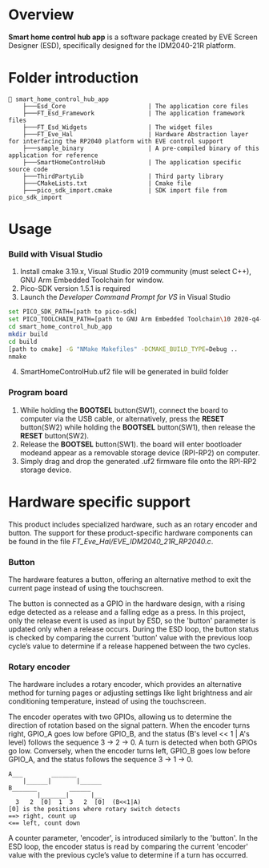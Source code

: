 # Overview

**Smart home control hub app** is a software package created by EVE Screen Designer (ESD), specifically designed for the IDM2040-21R platform.

# Folder introduction
```
📂 smart_home_control_hub_app
    ├───Esd_Core                       | The application core files
    ├───FT_Esd_Framework               | The application framework files
    ├───FT_Esd_Widgets                 | The widget files
    ├───FT_Eve_Hal                     | Hardware Abstraction layer for interfacing the RP2040 platform with EVE control support
    ├───sample_binary                  | A pre-compiled binary of this application for reference
    ├───SmartHomeControlHub            | The application specific source code
    ├───ThirdPartyLib                  | Third party library
    ├───CMakeLists.txt                 | Cmake file
    ├───pico_sdk_import.cmake          | SDK import file from pico_sdk_import
```
# Usage

### Build with Visual Studio
1. Install cmake 3.19.x, Visual Studio 2019 community (must select C++), GNU Arm Embedded Toolchain for window.
2. Pico-SDK version 1.5.1 is required
3. Launch the *Developer Command Prompt for VS* in Visual Studio
```sh
set PICO_SDK_PATH=[path to pico-sdk]
set PICO_TOOLCHAIN_PATH=[path to GNU Arm Embedded Toolchain\10 2020-q4-major\bin]
cd smart_home_control_hub_app
mkdir build
cd build
[path to cmake] -G "NMake Makefiles" -DCMAKE_BUILD_TYPE=Debug ..
nmake
```
4. SmartHomeControlHub.uf2 file will be generated in build folder

### Program board
1. While holding the **BOOTSEL** button(SW1), connect the board to computer via the USB cable, or alternatively, press the **RESET** button(SW2) while holding the **BOOTSEL** button(SW1), then release the **RESET** button(SW2).
2. Release the **BOOTSEL** button(SW1). the board will enter bootloader modeand appear as a removable storage device (RPI-RP2) on computer.
3. Simply drag and drop the generated .uf2 firmware file onto the RPI-RP2 storage device.

# Hardware specific support

This product includes specialized hardware, such as an rotary encoder and button. The support for these product-specific hardware components can be found in the file *FT_Eve_Hal/EVE_IDM2040_21R_RP2040.c*.

### Button
The hardware features a button, offering an alternative method to exit the current page instead of using the touchscreen.

The button is connected as a GPIO in the hardware design, with a rising edge detected as a release and a falling edge as a press. In this project, only the release event is used as input by ESD, so the 'button' parameter is updated only when a release occurs. During the ESD loop, the button status is checked by comparing the current 'button' value with the previous loop cycle’s value to determine if a release happened between the two cycles.

### Rotary encoder
The hardware includes a rotary encoder, which provides an alternative method for turning pages or adjusting settings like light brightness and air conditioning temperature, instead of using the touchscreen.

The encoder operates with two GPIOs, allowing us to determine the direction of rotation based on the signal pattern. When the encoder turns right, GPIO_A goes low before GPIO_B, and the status (B's level << 1 | A's level) follows the sequence 3 → 2 → 0. A turn is detected when both GPIOs go low. Conversely, when the encoder turns left, GPIO_B goes low before GPIO_A, and the status follows the sequence 3 → 1 → 0.
```
A___        _______       
    |______|       |______ 
B_______         ______   
        |_______|      |__
  3   2  [0]  1  3   2  [0]  (B<<1|A)
[0] is the positions where rotary switch detects
==> right, count up
<== left, count down
```

A counter parameter, 'encoder', is introduced similarly to the 'button'. In the ESD loop, the encoder status is read by comparing the current 'encoder' value with the previous cycle’s value to determine if a turn has occurred.
